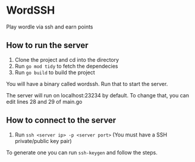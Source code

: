# WordSSH

Play wordle via ssh and earn points

## How to run the server

1. Clone the project and cd into the directory
2. Run `go mod tidy` to fetch the dependecies
3. Run `go build` to build the project

You will have a binary called wordssh.
Run that to start the server.

The server will run on localhost:23234 by default. To change that, you can edit lines 28 and 29 of main.go

## How to connect to the server

1. Run `ssh <server ip> -p <server port>` (You must have a SSH private/public key pair)


To generate one you can run `ssh-keygen` and follow the steps.

